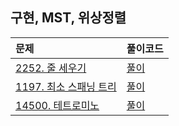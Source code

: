## 구현, MST, 위상정렬

| 문제                                                       | 풀이코드                    |
|:---------------------------------------------------------|:------------------------|
| [2252. 줄 세우기 ](https://www.acmicpc.net/problem/2252) | [풀이](./BJ_G3_2252.java)  |
| [1197. 최소 스패닝 트리](https://www.acmicpc.net/problem/1197) | [풀이](./BJ_G4_1197.java)  |
| [14500. 테트로미노](https://www.acmicpc.net/problem/14500) | [풀이](./BJ_G4_14500.java)  |

